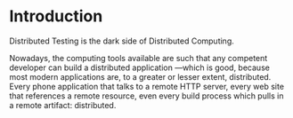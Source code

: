 # Introduction

Distributed Testing is the dark side of Distributed Computing.

Nowadays, the computing tools available are such that any competent developer can build a distributed application —which is good, because most modern applications are, to a greater
or lesser extent, distributed. Every phone application that talks to a remote HTTP server,
every web site that references a remote resource, even every build process which
pulls in a remote artifact: distributed.



